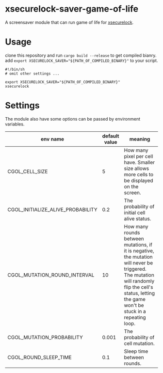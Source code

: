 # xsecurelock-saver-game-of-life

A screensaver module that can run game of life for [xsecurelock](https://github.com/google/xsecurelock).

# Usage

clone this repository and run `cargo build --release` to get compiled bianry.  
add `export XSECURELOCK_SAVER="${PATH_OF_COMPILED_BINARY}"` to your script.  

```
#!/bin/sh
# omit other settings ... 

export XSECURELOCK_SAVER="${PATH_OF_COMPILED_BINARY}"
xsecurelock
```
 
# Settings

The module also have some options can be passed by environment variables.

| env name | default value | meaning |
| - | - | - |
| CGOL_CELL_SIZE | 5 | How many pixel per cell have. Smaller size allows more cells to be displayed on the screen. |
| CGOL_INITIALIZE_ALIVE_PROBABILITY | 0.2 | The probability of initial cell alive status. |
| CGOL_MUTATION_ROUND_INTERVAL | 10 | How many rounds between mutations, if it is negative, the mutation will never be triggered. The mutation will randomly flip the cell's status, letting the game won't be stuck in a repeating loop. |
| CGOL_MUTATION_PROBABILITY| 0.001 | The probability of cell mutation. |
| CGOL_ROUND_SLEEP_TIME | 0.1 | Sleep time between rounds. |
